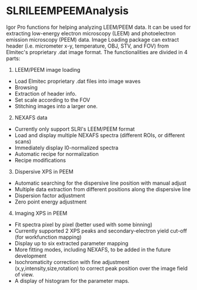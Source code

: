 # SLRILEEMPEEMAnalysis
Igor Pro functions for helping analyzing LEEM/PEEM data.
It can be used for extracting low-energy electron microscopy (LEEM) and photoelectron emission microscopy (PEEM) data. Image Loading package can extract header (i.e. micrometer x-y, temperature, OBJ, STV, and FOV) from Elmitec's proprietary .dat image format.
The functionalities are divided in 4 parts:
1. LEEM/PEEM image loading
  - Load Elmitec proprietary .dat files into image waves
  - Browsing
  - Extraction of header info.
  - Set scale according to the FOV
  - Stitching images into a larger one.
2. NEXAFS data
  - Currently only support SLRI's LEEM/PEEM format
  - Load and display multiple NEXAFS spectra (different ROIs, or different scans)
  - Immediately display I0-normalized spectra
  - Automatic recipe for normalization
  - Recipe modifications
3. Dispersive XPS in PEEM
  - Automatic searching for the dispersive line position with manual adjust
  - Multiple data extraction from different positions along the dispersive line
  - Dispersion factor adjustment
  - Zero point energy adjustment
4. Imaging XPS in PEEM
  - Fit spectra pixel by pixel (better used with some binning)
  - Currently supported 2 XPS peaks and secondary-electron yield cut-off (for workfunction mapping)
  - Display up to six extracted parameter mapping
  - More fitting modes, including NEXAFS, to be added in the future development
  - Isochromaticity correction with fine adjustment (x,y,intensity,size,rotation) to correct peak position over the image field of view.
  - A display of histogram for the parameter maps.
